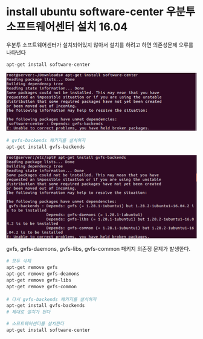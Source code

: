 # install ubuntu software-center 우분투 소프트웨어센터 설치 16.04

우분투 소프트웨어센터가 설치되어있지 않아서 설치를 하려고 하면 의존성문제 오류를 나타낸다

```bash
apt-get install software-center
```

![install ubuntu software-center](../imgs/softwarecenter.png)

```bash
# gvfs-backends 패키지를 설치하자
apt-get install gvfs-backends
```

![install ubuntu software-center](../imgs/softwarecenter1.png)

gvfs, gvfs-daemons, gvfs-libs, gvfs-common 패키지 의존정 문제가 발생한다.

```bash
# 모두 삭제
apt-get remove gvfs
apt-get remove gvfs-deamons
apt-get remove gvfs-libs
apt-get remove gvfs-common

# 다시 gvfs-backends 패키지를 설치하자
apt-get install gvfs-backends
# 제대로 설치가 된다
```

```bash
# 소프트웨어센터를 설치한다
apt-get install software-center
```
